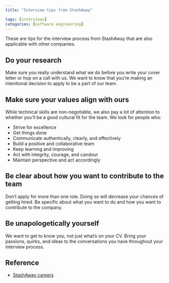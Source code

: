 ```yaml
---
title: "Interview tips from StashAway"

tags: [interviews]
categories: [software engineering]
---
```


These are tips for the interview process from StashAway that are also applicable with other companies.

## Do your research

Make sure you really understand what we do before you write your cover letter or hop on a call with us. We want to know that you’re making an intentional decision to apply to be a part of our team.

## Make sure your values align with ours

While technical skills are non-negotiable, we also pay a lot of attention to whether you'll be a good cultural fit for the team. We look for people who:

- Strive for excellence
- Get things done
- Communicate authentically, clearly, and effectively
- Build a positive and collaborative team
- Keep learning and improving
- Act with integrity, courage, and candour
- Maintain perspective and act accordingly

## Be clear about how you want to contribute to the team

Don’t apply for more than one role. Doing so will decrease your chances of getting hired. Be specific about what you want to do and how you want to contribute to the company.

## Be unapologetically yourself

We want to get to know you, not just what’s on your CV. Bring your passions, quirks, and ideas to the conversations you have throughout your interview process.

## Reference

- [StashAway careers](https://www.stashaway.sg/careers)
